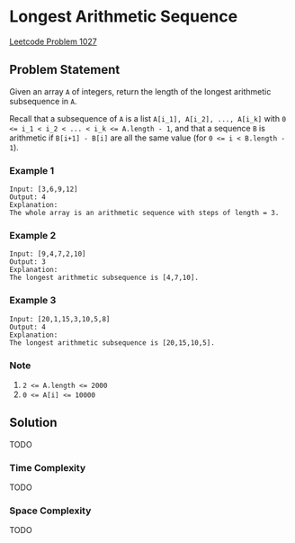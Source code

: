 # Longest Arithmetic Sequence

[Leetcode Problem 1027](https://leetcode.com/problems/longest-arithmetic-sequence/)

## Problem Statement

Given an array `A` of integers, return the length of the longest arithmetic subsequence in `A`.

Recall that a subsequence of `A` is a list `A[i_1], A[i_2], ..., A[i_k]` with `0 <= i_1 < i_2 < ... < i_k <= A.length - 1`, and that a sequence `B` is arithmetic if `B[i+1] - B[i]` are all the same value (for `0 <= i < B.length - 1`).

### Example 1

```text
Input: [3,6,9,12]
Output: 4
Explanation: 
The whole array is an arithmetic sequence with steps of length = 3.
```

### Example 2

```text
Input: [9,4,7,2,10]
Output: 3
Explanation: 
The longest arithmetic subsequence is [4,7,10].
```

### Example 3

```text
Input: [20,1,15,3,10,5,8]
Output: 4
Explanation: 
The longest arithmetic subsequence is [20,15,10,5].
```

### Note

1. `2 <= A.length <= 2000`
2. `0 <= A[i] <= 10000`

## Solution

TODO

### Time Complexity

TODO

### Space Complexity

TODO
